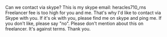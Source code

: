 Can we contact via skype? This is my skype email: heracles710_rns
Freelancer fee is too high for you and me.
That's why I'd like to contact via Skype with you.
If it's ok with you, please find me on skype and ping me. If you don't like, please say "no".
Please don't mention about this on freelancer. It's against terms.
Thank you.
